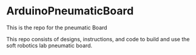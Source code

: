 # ArduinoPneumaticBoard
This is the repo for the pneumatic Board 

This repo consists of designs, instructions, and code to build and use the soft robotics lab pneumatic board. 
